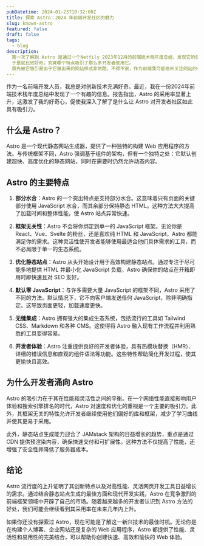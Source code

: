 ```yaml
---
pubDatetime: 2024-01-23T10:32:00Z
title: 探索 Astro：2024 年前端开发社区的魅力 
slug: known-astro
featured: false 
draft: false
tags:
  - blog
description:
  第一次了解到 Astro 是通过一个Netfily 2023年12月的前端技术栈年度总结，发现它的使用占比升高了很多，
  于是就比较好奇，究竟哪个特点吸引了那么多开发者使用它。
  首先被它吸引是由于它做出来的网站样式非常酷，不得不说，作为前端我可能格外关注网站的样式。
---
```



作为一名前端开发人员，我总是对创新技术充满好奇。最近，我在一份2024年前端技术栈年度总结中发现了一个有趣的信息。报告指出，Astro 的采用率显著上升，这激发了我的好奇心，促使我深入了解了是什么让 Astro 对开发者社区如此具有吸引力。

## 什么是 Astro？

Astro 是一个现代静态网站生成器，提供了一种独特的构建 Web 应用程序的方法。与传统框架不同，Astro 强调基于组件的架构，但有一个独特之处：它默认创建超快、高度优化的静态网站，同时在需要时仍然允许动态内容。

## Astro 的主要特点

1. **部分水合**：Astro 的一个突出特点是支持部分水合。这意味着只有页面的关键部分使用 JavaScript 水合，而其余部分保持静态 HTML。这种方法大大提高了加载时间和整体性能，使 Astro 站点异常快速。

2. **框架无关性**：Astro 不会将你绑定到单一的 JavaScript 框架。无论你是 React、Vue、Svelte 的粉丝，还是喜欢纯 HTML 和 JavaScript，Astro 都能满足你的需求。这种灵活性使开发者能够使用最适合他们具体需求的工具，而不必局限于单一的生态系统。

3. **优化静态站点**：Astro 从头开始设计用于高效构建静态站点。通过专注于尽可能多地提供 HTML 并最小化 JavaScript 负载，Astro 确保你的站点在开箱即用时即快速且对 SEO 友好。

4. **默认零 JavaScript**：与许多需要大量 JavaScript 的框架不同，Astro 采用了不同的方法。默认情况下，它不向客户端发送任何 JavaScript，除非明确指定。这导致页面更轻，加载速度更快。

5. **无缝集成**：Astro 拥有强大的集成生态系统，包括流行的工具如 Tailwind CSS、Markdown 和各种 CMS。这使得将 Astro 融入现有工作流程并利用熟悉的工具变得容易。

6. **开发者体验**：Astro 注重提供良好的开发者体验，具有热模块替换（HMR）、详细的错误信息和直观的组件语法等功能。这些特性帮助简化开发过程，使其更愉快且高效。

## 为什么开发者涌向 Astro

Astro 的吸引力在于其在性能和灵活性之间的平衡。在一个网络性能直接影响用户体验和搜索引擎排名的时代，Astro 对速度和优化的重视是一个主要的吸引力。此外，其框架无关的特性允许开发者继续使用他们偏好的库和框架，减少了学习曲线并使其更易于采用。

此外，静态站点生成能力迎合了 JAMstack 架构的日益增长的趋势，重点是通过 CDN 提供预渲染内容，确保快速交付和可扩展性。这种方法不仅提高了性能，还增强了安全性并降低了服务器成本。

## 结论

Astro 流行度的上升证明了其创新特点以及对高性能、灵活网页开发工具日益增长的需求。通过结合静态站点生成的最佳方面和现代开发实践，Astro 在竞争激烈的前端框架领域中开辟了自己的市场。随着越来越多的开发者认识到 Astro 方法的好处，我们可能会继续看到其采用率在未来几年内上升。

如果你还没有探索过 Astro，现在可能是了解这一新兴技术的最佳时机。无论你是在构建个人博客、企业网站还是复杂的 Web 应用程序，Astro 都提供了性能、灵活性和易用性的完美结合，可以帮助你创建快速、高效和愉快的 Web 体验。
